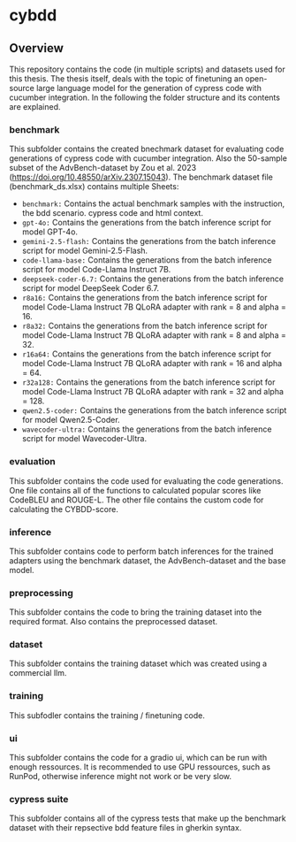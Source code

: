 # cybdd



## Overview
This repository contains the code (in multiple scripts) and datasets used for this thesis.
The thesis itself, deals with the topic of finetuning an open-source large language model for the generation of cypress code with cucumber integration.
In the following the folder structure and its contents are explained.

### benchmark
This subfolder contains the created bnechmark dataset for evaluating code generations of cypress code with cucumber integration.
Also the 50-sample subset of the AdvBench-dataset by Zou et al. 2023 (https://doi.org/10.48550/arXiv.2307.15043).
The benchmark dataset file (benchmark_ds.xlsx) contains multiple Sheets:
- ``benchmark:`` Contains the actual benchmark samples with the instruction, the bdd scenario. cypress code and html context.
- ``gpt-4o:`` Contains the generations from the batch inference script for model GPT-4o. 
- ``gemini-2.5-flash:`` Contains the generations from the batch inference script for model Gemini-2.5-Flash.
- ``code-llama-base:`` Contains the generations from the batch inference script for model Code-Llama Instruct 7B.
- ``deepseek-coder-6.7:`` Contains the generations from the batch inference script for model DeepSeek Coder 6.7.
- ``r8a16:`` Contains the generations from the batch inference script for model Code-Llama Instruct 7B QLoRA adapter with rank = 8 and alpha = 16.
- ``r8a32:`` Contains the generations from the batch inference script for model Code-Llama Instruct 7B QLoRA adapter with rank = 8 and alpha = 32.
- ``r16a64:`` Contains the generations from the batch inference script for model Code-Llama Instruct 7B QLoRA adapter with rank = 16 and alpha = 64.
- ``r32a128:`` Contains the generations from the batch inference script for model Code-Llama Instruct 7B QLoRA adapter with rank = 32 and alpha = 128.
- ``qwen2.5-coder:`` Contains the generations from the batch inference script for model Qwen2.5-Coder.
- ``wavecoder-ultra:`` Contains the generations from the batch inference script for model Wavecoder-Ultra.

### evaluation
This subfolder contains the code used for evaluating the code generations.
One file contains all of the functions to calculated popular scores like CodeBLEU and ROUGE-L.
The other file contains the custom code for calculating the CYBDD-score.

### inference
This subfolder contains code to perform batch inferences for the trained adapters using the benchmark dataset, the AdvBench-dataset and the base model.

### preprocessing
This subfolder contains the code to bring the training dataset into the required format.
Also contains the preprocessed dataset.

### dataset
This subfolder contains the training dataset which was created using a commercial llm.

### training
This subfodler contains the training / finetuning code.

### ui
This subfolder contains the code for a gradio ui, which can be run with enough ressources.
It is recommended to use GPU ressources, such as RunPod, otherwise inference might not work or be very slow. 


### cypress suite
This subfolder contains all of the cypress tests that make up the benchmark dataset with their repsective bdd feature files in gherkin syntax.
